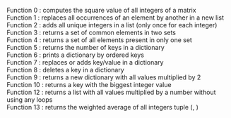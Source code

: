 Function 0 : computes the square value of all integers of a matrix  
Function 1 : replaces all occurrences of an element by another in a new list  
Function 2 : adds all unique integers in a list (only once for each integer)  
Function 3 : returns a set of common elements in two sets  
Function 4 : returns a set of all elements present in only one set  
Function 5 : returns the number of keys in a dictionary  
Function 6 : prints a dictionary by ordered keys  
Function 7 : replaces or adds key/value in a dictionary  
Function 8 : deletes a key in a dictionary  
Function 9 : returns a new dictionary with all values multiplied by 2  
Function 10 : returns a key with the biggest integer value  
Function 12 : returns a list with all values multiplied by a number without using any loops  
Function 13 : returns the weighted average of all integers tuple (<score>, <weight>)  
